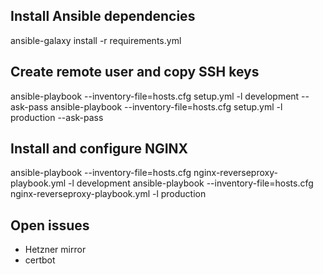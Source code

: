 ## Install Ansible dependencies
ansible-galaxy install -r requirements.yml

## Create remote user and copy SSH keys
ansible-playbook --inventory-file=hosts.cfg setup.yml -l development --ask-pass
ansible-playbook --inventory-file=hosts.cfg setup.yml -l production --ask-pass

## Install and configure NGINX
ansible-playbook --inventory-file=hosts.cfg nginx-reverseproxy-playbook.yml -l development
ansible-playbook --inventory-file=hosts.cfg nginx-reverseproxy-playbook.yml -l production


## Open issues
- Hetzner mirror
- certbot
